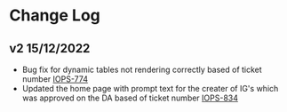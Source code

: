 # Change Log
## v2 15/12/2022
- Bug fix for dynamic tables not rendering correctly based of ticket number <a href='https://nhsd-jira.digital.nhs.uk/browse/IOPS-774' Target='_blank'>IOPS-774</a>
- Updated the home page with prompt text for the creater of IG's which was approved on the DA based of ticket number  <a href="https://nhsd-jira.digital.nhs.uk/browse/IOPS-834/" Target="_blank">IOPS-834</a>